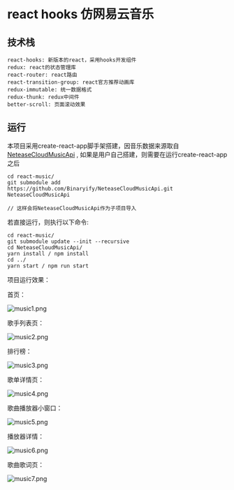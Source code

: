 # react hooks 仿网易云音乐

## 技术栈

```
react-hooks: 新版本的react，采用hooks开发组件
redux: react的状态管理库
react-router: react路由
react-transition-group: react官方推荐动画库
redux-immutable: 统一数据格式
redux-thunk: redux中间件
better-scroll: 页面滚动效果
```

## 运行

本项目采用create-react-app脚手架搭建，因音乐数据来源取自 [NeteaseCloudMusicApi](https://github.com/Binaryify/NeteaseCloudMusicApi) , 如果是用户自己搭建，则需要在运行create-react-app之后

```shell
cd react-music/
git submodule add https://github.com/Binaryify/NeteaseCloudMusicApi.git NeteaseCloudMusicApi

// 这样会将NeteaseCloudMusicApi作为子项目导入
```

若直接运行，则执行以下命令:

```shell
cd react-music/
git submodule update --init --recursive
cd NeteaseCloudMusicApi/
yarn install / npm install
cd ../
yarn start / npm run start
```

项目运行效果：

首页：

![music1.png](https://github.com/owenCoderLi/music/blob/master/screen/music1.png)



歌手列表页：

![music2.png](https://github.com/owenCoderLi/music/blob/master/screen/music2.png)



排行榜：

![music3.png](https://github.com/owenCoderLi/music/blob/master/screen/music3.png)



歌单详情页：

![music4.png](https://github.com/owenCoderLi/music/blob/master/screen/music4.png)



歌曲播放器小窗口：

![music5.png](https://github.com/owenCoderLi/music/blob/master/screen/music5.png)



播放器详情：

![music6.png](https://github.com/owenCoderLi/music/blob/master/screen/music6.png)



歌曲歌词页：

![music7.png](https://github.com/owenCoderLi/music/blob/master/screen/music7.png)